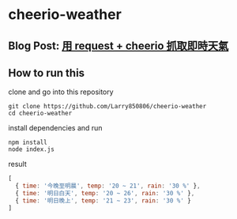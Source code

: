 # cheerio-weather

## Blog Post: [用 request + cheerio 抓取即時天氣](https://larrylu.blog/nodejs-request-cheerio-weather-414e33f45c7d)

## How to run this

clone and go into this repository

```
git clone https://github.com/Larry850806/cheerio-weather
cd cheerio-weather
```

install dependencies and run

```
npm install
node index.js
```

result

```js
[ 
  { time: '今晚至明晨', temp: '20 ~ 21', rain: '30 %' },
  { time: '明日白天', temp: '20 ~ 26', rain: '30 %' },
  { time: '明日晚上', temp: '21 ~ 23', rain: '30 %' }
]
```
